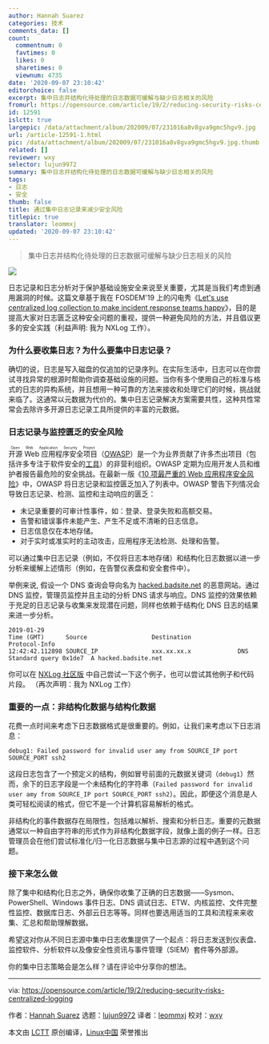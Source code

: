 ```yaml
---
author: Hannah Suarez
categories: 技术
comments_data: []
count:
  commentnum: 0
  favtimes: 0
  likes: 0
  sharetimes: 0
  viewnum: 4735
date: '2020-09-07 23:10:42'
editorchoice: false
excerpt: 集中日志并结构化待处理的日志数据可缓解与缺少日志相关的风险
fromurl: https://opensource.com/article/19/2/reducing-security-risks-centralized-logging
id: 12591
islctt: true
largepic: /data/attachment/album/202009/07/231016a8v8gva9gmc5hgv9.jpg
url: /article-12591-1.html
pic: /data/attachment/album/202009/07/231016a8v8gva9gmc5hgv9.jpg.thumb.jpg
related: []
reviewer: wxy
selector: lujun9972
summary: 集中日志并结构化待处理的日志数据可缓解与缺少日志相关的风险
tags:
- 日志
- 安全
thumb: false
title: 通过集中日志记录来减少安全风险
titlepic: true
translator: leommxj
updated: '2020-09-07 23:10:42'
---
```



> 
> 集中日志并结构化待处理的日志数据可缓解与缺少日志相关的风险
> 
> 
> 


![](/data/attachment/album/202009/07/231016a8v8gva9gmc5hgv9.jpg)


日志记录和日志分析对于保护基础设施安全来说至关重要，尤其是当我们考虑到通用漏洞的时候。这篇文章基于我在 FOSDEM'19 上的闪电秀《[Let's use centralized log collection to make incident response teams happy](https://fosdem.org/2019/schedule/event/lets_use_centralized_log_collection_to_make_incident_response_teams_happy/)》，目的是提高大家对日志匮乏这种安全问题的重视，提供一种避免风险的方法，并且倡议更多的安全实践（利益声明: 我为 NXLog 工作）。


### 为什么要收集日志？为什么要集中日志记录？


确切的说，日志是写入磁盘的仅追加的记录序列。在实际生活中，日志可以在你尝试寻找异常的根源时帮助你调查基础设施的问题。当你有多个使用自己的标准与格式的日志的异构系统，并且想用一种可靠的方法来接收和处理它们的时候，挑战就来临了。这通常以元数据为代价的。集中日志记录解决方案需要共性，这种共性常常会去除许多开源日志记录工具所提供的丰富的元数据。


### 日志记录与监控匮乏的安全风险


<ruby> 开源 Web 应用程序安全项目 <rt>  Open Web Application Security Project </rt></ruby>（[OWASP](https://www.owasp.org/index.php/Main_Page)）是一个为业界贡献了许多杰出项目（包括许多专注于软件安全的[工具](https://github.com/OWASP)）的非营利组织。OWASP 定期为应用开发人员和维护者报告最危险的安全挑战。在最新一版《[10 项最严重的 Web 应用程序安全风险](https://www.owasp.org/index.php/Top_10-2017_Top_10)》中，OWASP 将日志记录和监控匮乏加入了列表中。OWASP 警告下列情况会导致日志记录、检测、监控和主动响应的匮乏：


* 未记录重要的可审计性事件，如：登录、登录失败和高额交易。
* 告警和错误事件未能产生、产生不足或不清晰的日志信息。
* 日志信息仅在本地存储。
* 对于实时或准实时的主动攻击，应用程序无法检测、处理和告警。


可以通过集中日志记录（例如，不仅将日志本地存储）和结构化日志数据以进一步分析来缓解上述情形（例如，在告警仪表盘和安全套件中）。


举例来说, 假设一个 DNS 查询会导向名为 [hacked.badsite.net](http://hacked.badsite.net) 的恶意网站。通过 DNS 监控，管理员监控并且主动的分析 DNS 请求与响应。DNS 监控的效果依赖于充足的日志记录与收集来发现潜在问题，同样也依赖于结构化 DNS 日志的结果来进一步分析。



```
2019-01-29
Time (GMT)      Source                  Destination             Protocol-Info
12:42:42.112898 SOURCE_IP               xxx.xx.xx.x             DNS     Standard query 0x1de7  A hacked.badsite.net

```

你可以在 [NXLog 社区版](https://nxlog.co/products/nxlog-community-edition/download) 中自己尝试一下这个例子，也可以尝试其他例子和代码片段。 （再次声明：我为 NXLog 工作）


### 重要的一点：非结构化数据与结构化数据


花费一点时间来考虑下日志数据格式是很重要的。例如，让我们来考虑以下日志消息：



```
debug1: Failed password for invalid user amy from SOURCE_IP port SOURCE_PORT ssh2

```

这段日志包含了一个预定义的结构，例如冒号前面的元数据关键词（`debug1`）然而，余下的日志字段是一个未结构化的字符串（`Failed password for invalid user amy from SOURCE_IP port SOURCE_PORT ssh2`）。因此，即便这个消息是人类可轻松阅读的格式，但它不是一个计算机容易解析的格式。


非结构化的事件数据存在局限性，包括难以解析、搜索和分析日志。重要的元数据通常以一种自由字符串的形式作为非结构化数据字段，就像上面的例子一样。日志管理员会在他们尝试标准化/归一化日志数据与集中日志源的过程中遇到这个问题。


### 接下来怎么做


除了集中和结构化日志之外，确保你收集了正确的日志数据——Sysmon、PowerShell、Windows 事件日志、DNS 调试日志、ETW、内核监控、文件完整性监控、数据库日志、外部云日志等等。同样也要选用适当的工具和流程来来收集、汇总和帮助理解数据。


希望这对你从不同日志源中集中日志收集提供了一个起点：将日志发送到仪表盘、监控软件、分析软件以及像安全性资讯与事件管理（SIEM）套件等外部源。


你的集中日志策略会是怎么样？请在评论中分享你的想法。




---


via: <https://opensource.com/article/19/2/reducing-security-risks-centralized-logging>


作者：[Hannah Suarez](https://opensource.com/users/hcs) 选题：[lujun9972](https://github.com/lujun9972) 译者：[leommxj](https://github.com/leommxj) 校对：[wxy](https://github.com/wxy)


本文由 [LCTT](https://github.com/LCTT/TranslateProject) 原创编译，[Linux中国](https://linux.cn/) 荣誉推出